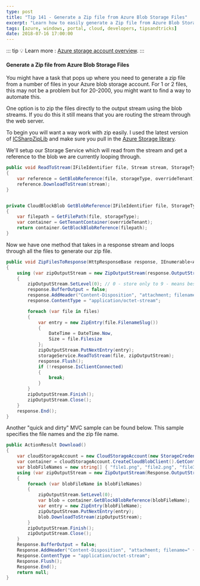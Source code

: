 ```yaml
---
type: post
title: "Tip 141 - Generate a Zip file from Azure Blob Storage Files"
excerpt: "Learn how to easily generate a Zip file from Azure Blob Storage Files"
tags: [azure, windows, portal, cloud, developers, tipsandtricks]
date: 2018-07-16 17:00:00
---
```


::: tip
:bulb: Learn more : [Azure storage account overview](https://docs.microsoft.com/azure/storage/common/storage-account-overview?WT.mc_id=docs-azuredevtips-micrum).
:::

#### Generate a Zip file from Azure Blob Storage Files

You might have a task that pops up where you need to generate a zip file from a number of files in your Azure blob storage account. For 1 or 2 files, this may not be a problem but for 20-2000, you might want to find a way to automate this. 

One option is to zip the files directly to the output stream using the blob streams. If you do this it still means that you are routing the stream through the web server. 

To begin you will want a way work with zip easily. I used the latest version of [ICSharpZipLib](https://github.com/icsharpcode/SharpZipLib?WT.mc_id=github-azuredevtips-micrum) and make sure you pull in the [Azure Storage library](https://www.nuget.org/packages/WindowsAzure.Storage?WT.mc_id=nuget-azuredevtips-micrum). 

We'll setup our Storage Service which will read from the stream and get a reference to the blob we are currently looping through. 


```csharp
public void ReadToStream(IFileIdentifier file, Stream stream, StorageType storageType = StorageType.Stored, ITenant overrideTenant = null)
{
    var reference = GetBlobReference(file, storageType, overrideTenant);
    reference.DownloadToStream(stream);
}


private CloudBlockBlob GetBlobReference(IFileIdentifier file, StorageType storageType = StorageType.Stored, ITenant overrideTenant = null)
{
    var filepath = GetFilePath(file, storageType);
    var container = GetTenantContainer(overrideTenant);
    return container.GetBlockBlobReference(filepath);
}
```

Now we have one method that takes in a response stream and loops through all the files to generate our zip file. 

```csharp
public void ZipFilesToResponse(HttpResponseBase response, IEnumerable<Asset> files, string zipFileName)
{
    using (var zipOutputStream = new ZipOutputStream(response.OutputStream))
    {
        zipOutputStream.SetLevel(0); // 0 - store only to 9 - means best compression
        response.BufferOutput = false;
        response.AddHeader("Content-Disposition", "attachment; filename=" + zipFileName);
        response.ContentType = "application/octet-stream";

        foreach (var file in files)
        {
            var entry = new ZipEntry(file.FilenameSlug())
            {
                DateTime = DateTime.Now,
                Size = file.Filesize
            };
            zipOutputStream.PutNextEntry(entry);
            storageService.ReadToStream(file, zipOutputStream);
            response.Flush();
            if (!response.IsClientConnected)
            {
                break;
            }
        }
        zipOutputStream.Finish();
        zipOutputStream.Close();
    }
    response.End();
}
```

Another "quick and dirty" MVC sample can be found below. This sample specifies the file names and the zip file name. 

```csharp
public ActionResult Download()
{
    var cloudStorageAccount = new CloudStorageAccount(new StorageCredentials("account-name", "account-key"), true);
    var container = cloudStorageAccount.CreateCloudBlobClient().GetContainerReference("test");
    var blobFileNames = new string[] { "file1.png", "file2.png", "file3.png", "file4.png" };
    using (var zipOutputStream = new ZipOutputStream(Response.OutputStream))
    {
        foreach (var blobFileName in blobFileNames)
        {
            zipOutputStream.SetLevel(0);
            var blob = container.GetBlockBlobReference(blobFileName);
            var entry = new ZipEntry(blobFileName);
            zipOutputStream.PutNextEntry(entry);
            blob.DownloadToStream(zipOutputStream);
        }
        zipOutputStream.Finish();
        zipOutputStream.Close();
    }
    Response.BufferOutput = false;
    Response.AddHeader("Content-Disposition", "attachment; filename=" + "zipFileName.zip");
    Response.ContentType = "application/octet-stream";
    Response.Flush();
    Response.End();
    return null;
}
```

